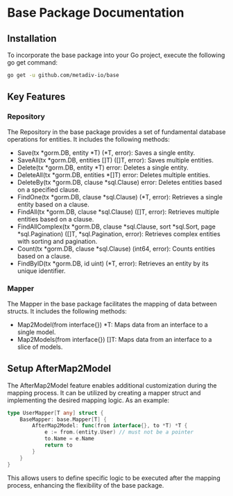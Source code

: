 # Base Package Documentation

## Installation

To incorporate the base package into your Go project, execute the following go get command:

```bash
go get -u github.com/metadiv-io/base
```

## Key Features

### Repository

The Repository in the base package provides a set of fundamental database operations for entities. It includes the following methods:

- Save(tx *gorm.DB, entity *T) (*T, error): Saves a single entity.
- SaveAll(tx *gorm.DB, entities []T) ([]T, error): Saves multiple entities.
- Delete(tx *gorm.DB, entity *T) error: Deletes a single entity.
- DeleteAll(tx *gorm.DB, entities *[]T) error: Deletes multiple entities.
- DeleteBy(tx *gorm.DB, clause *sql.Clause) error: Deletes entities based on a specified clause.
- FindOne(tx *gorm.DB, clause *sql.Clause) (*T, error): Retrieves a single entity based on a clause.
- FindAll(tx *gorm.DB, clause *sql.Clause) ([]T, error): Retrieves multiple entities based on a clause.
- FindAllComplex(tx *gorm.DB, clause *sql.Clause, sort *sql.Sort, page *sql.Pagination) ([]T, *sql.Pagination, error): Retrieves complex entities with sorting and pagination.
- Count(tx *gorm.DB, clause *sql.Clause) (int64, error): Counts entities based on a clause.
- FindByID(tx *gorm.DB, id uint) (*T, error): Retrieves an entity by its unique identifier.

### Mapper

The Mapper in the base package facilitates the mapping of data between structs. It includes the following methods:

- Map2Model(from interface{}) *T: Maps data from an interface to a single model.
- Map2Models(from interface{}) []T: Maps data from an interface to a slice of models.

## Setup AfterMap2Model

The AfterMap2Model feature enables additional customization during the mapping process. It can be utilized by creating a mapper struct and implementing the desired mapping logic. As an example:

```go
type UserMapper[T any] struct {
    BaseMapper: base.Mapper[T] {
        AfterMap2Model: func(from interface{}, to *T) *T {
            e := from.(entity.User) // must not be a pointer
            to.Name = e.Name
            return to
        }
    }
}
```

This allows users to define specific logic to be executed after the mapping process, enhancing the flexibility of the base package.

